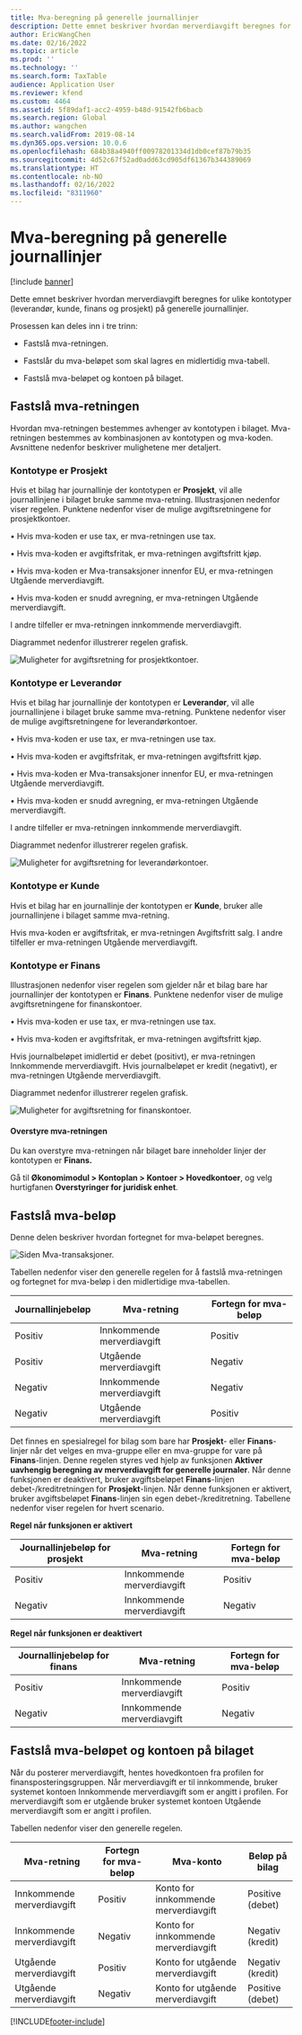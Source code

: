 ```yaml
---
title: Mva-beregning på generelle journallinjer
description: Dette emnet beskriver hvordan merverdiavgift beregnes for ulike kontotyper (leverandør, kunde, finans og prosjekt) på generelle journallinjer.
author: EricWangChen
ms.date: 02/16/2022
ms.topic: article
ms.prod: ''
ms.technology: ''
ms.search.form: TaxTable
audience: Application User
ms.reviewer: kfend
ms.custom: 4464
ms.assetid: 5f89daf1-acc2-4959-b48d-91542fb6bacb
ms.search.region: Global
ms.author: wangchen
ms.search.validFrom: 2019-08-14
ms.dyn365.ops.version: 10.0.6
ms.openlocfilehash: 684b38a4940ff00978201334d1db0cef87b79b35
ms.sourcegitcommit: 4d52c67f52ad0add63cd905df61367b344389069
ms.translationtype: HT
ms.contentlocale: nb-NO
ms.lasthandoff: 02/16/2022
ms.locfileid: "8311960"
---
```

# <a name="sales-tax-calculation-on-general-journal-lines"></a>Mva-beregning på generelle journallinjer
[!include [banner](../includes/banner.md)]

Dette emnet beskriver hvordan merverdiavgift beregnes for ulike kontotyper (leverandør, kunde, finans og prosjekt) på generelle journallinjer.

Prosessen kan deles inn i tre trinn:

- Fastslå mva-retningen.

- Fastslår du mva-beløpet som skal lagres en midlertidig mva-tabell.

- Fastslå mva-beløpet og kontoen på bilaget.

## <a name="determine-the-sales-tax-direction"></a>Fastslå mva-retningen

Hvordan mva-retningen bestemmes avhenger av kontotypen i bilaget. Mva-retningen bestemmes av kombinasjonen av kontotypen og mva-koden. Avsnittene nedenfor beskriver mulighetene mer detaljert. 

### <a name="account-type-is-project"></a>Kontotype er Prosjekt

Hvis et bilag har journallinje der kontotypen er **Prosjekt**, vil alle journallinjene i bilaget bruke samme mva-retning. Illustrasjonen nedenfor viser regelen. Punktene nedenfor viser de mulige avgiftsretningene for prosjektkontoer.

•   Hvis mva-koden er use tax, er mva-retningen use tax.

•   Hvis mva-koden er avgiftsfritak, er mva-retningen avgiftsfritt kjøp.

•   Hvis mva-koden er Mva-transaksjoner innenfor EU, er mva-retningen Utgående merverdiavgift.

•   Hvis mva-koden er snudd avregning, er mva-retningen Utgående merverdiavgift.

I andre tilfeller er mva-retningen innkommende merverdiavgift.

Diagrammet nedenfor illustrerer regelen grafisk.

![Muligheter for avgiftsretning for prosjektkontoer.](media/Sales-Tax-Direction-Vendor.jpg)

### <a name="account-type-is-vendor"></a>Kontotype er Leverandør

Hvis et bilag har journallinje der kontotypen er **Leverandør**, vil alle journallinjene i bilaget bruke samme mva-retning. Punktene nedenfor viser de mulige avgiftsretningene for leverandørkontoer. 

•   Hvis mva-koden er use tax, er mva-retningen use tax.

•   Hvis mva-koden er avgiftsfritak, er mva-retningen avgiftsfritt kjøp.

•   Hvis mva-koden er Mva-transaksjoner innenfor EU, er mva-retningen Utgående merverdiavgift.

•   Hvis mva-koden er snudd avregning, er mva-retningen Utgående merverdiavgift.

I andre tilfeller er mva-retningen innkommende merverdiavgift.

Diagrammet nedenfor illustrerer regelen grafisk.

![Muligheter for avgiftsretning for leverandørkontoer.](media/Sales-Tax-Direction-Vendor.jpg)

### <a name="account-type-is-customer"></a>Kontotype er Kunde

Hvis et bilag har en journallinje der kontotypen er **Kunde**, bruker alle journallinjene i bilaget samme mva-retning. 

Hvis mva-koden er avgiftsfritak, er mva-retningen Avgiftsfritt salg. I andre tilfeller er mva-retningen Utgående merverdiavgift.

### <a name="account-type-is-ledger"></a>Kontotype er Finans

Illustrasjonen nedenfor viser regelen som gjelder når et bilag bare har journallinjer der kontotypen er **Finans**. Punktene nedenfor viser de mulige avgiftsretningene for finanskontoer.

•   Hvis mva-koden er use tax, er mva-retningen use tax.

•   Hvis mva-koden er avgiftsfritak, er mva-retningen avgiftsfritt kjøp.

Hvis journalbeløpet imidlertid er debet (positivt), er mva-retningen Innkommende merverdiavgift. Hvis journalbeløpet er kredit (negativt), er mva-retningen Utgående merverdiavgift.

Diagrammet nedenfor illustrerer regelen grafisk.

![Muligheter for avgiftsretning for finanskontoer.](media/Sales-Tax-Direction-Ledger.jpg)

#### <a name="override-the-sales-tax-direction"></a>Overstyre mva-retningen

Du kan overstyre mva-retningen når bilaget bare inneholder linjer der kontotypen er **Finans.**

Gå til **Økonomimodul \> Kontoplan \> Kontoer \> Hovedkontoer**, og velg hurtigfanen **Overstyringer for juridisk enhet**.

## <a name="determine-the-sales-tax-amount"></a>Fastslå mva-beløp

Denne delen beskriver hvordan fortegnet for mva-beløpet beregnes.

![Siden Mva-transaksjoner.](media/sales-tax-amount-sign.jpg)

Tabellen nedenfor viser den generelle regelen for å fastslå mva-retningen og fortegnet for mva-beløp i den midlertidige mva-tabellen.

| Journallinjebeløp | Mva-retning  | Fortegn for mva-beløp |
|---------------------|----------------------|-----------------------|
| Positiv            | Innkommende merverdiavgift | Positiv              |
| Positiv            | Utgående merverdiavgift    | Negativ              |
| Negativ            | Innkommende merverdiavgift | Negativ              |
| Negativ            | Utgående merverdiavgift    | Positiv              |

Det finnes en spesialregel for bilag som bare har **Prosjekt**- eller **Finans**-linjer når det velges en mva-gruppe eller en mva-gruppe for vare på **Finans**-linjen. Denne regelen styres ved hjelp av funksjonen **Aktiver uavhengig beregning av merverdiavgift for generelle journaler**. Når denne funksjonen er deaktivert, bruker avgiftsbeløpet **Finans**-linjen debet-/kreditretningen for **Prosjekt**-linjen. Når denne funksjonen er aktivert, bruker avgiftsbeløpet **Finans**-linjen sin egen debet-/kreditretning. Tabellene nedenfor viser regelen for hvert scenario. 

**Regel når funksjonen er aktivert**

| Journallinjebeløp for prosjekt | Mva-retning  | Fortegn for mva-beløp |
|--------------------------------|----------------------|-----------------------|
| Positiv                       | Innkommende merverdiavgift | Positiv              |
| Negativ                       | Innkommende merverdiavgift | Negativ              |

**Regel når funksjonen er deaktivert**

| Journallinjebeløp for finans  | Mva-retning  | Fortegn for mva-beløp |
|--------------------------------|----------------------|-----------------------|
| Positiv                       | Innkommende merverdiavgift | Positiv              |
| Negativ                       | Innkommende merverdiavgift | Negativ              |

## <a name="determine-the-sales-tax-amount-and-account-on-the-voucher"></a>Fastslå mva-beløpet og kontoen på bilaget

Når du posterer merverdiavgift, hentes hovedkontoen fra profilen for finansposteringsgruppen. Når merverdiavgift er til innkommende, bruker systemet kontoen Innkommende merverdiavgift som er angitt i profilen. For merverdiavgift som er utgående bruker systemet kontoen Utgående merverdiavgift som er angitt i profilen.

Tabellen nedenfor viser den generelle regelen.

| Mva-retning  | Fortegn for mva-beløp | Mva-konto      | Beløp på bilag |
|----------------------|-----------------------|------------------------|-------------------|
| Innkommende merverdiavgift | Positiv              | Konto for innkommende merverdiavgift | Positive (debet)  |
| Innkommende merverdiavgift | Negativ              | Konto for innkommende merverdiavgift | Negativ (kredit)  |
| Utgående merverdiavgift    | Positiv              | Konto for utgående merverdiavgift    | Negativ (kredit)  |
| Utgående merverdiavgift    | Negativ              | Konto for utgående merverdiavgift    | Positive (debet)  |


[!INCLUDE[footer-include](../../includes/footer-banner.md)]
